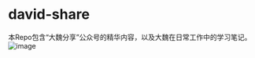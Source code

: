 # david-share
本Repo包含“大魏分享”公众号的精华内容，以及大魏在日常工作中的学习笔记。
![image](https://github.com/davidsajare/david-share/blob/master/IMAGES/Bookcover.png)

